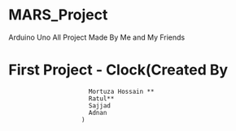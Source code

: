 # MARS_Project
Arduino Uno All Project Made By Me and My Friends
# First Project - Clock(Created By
                          Mortuza Hossain **
                          Ratul**
                          Sajjad
                          Adnan
                        )
